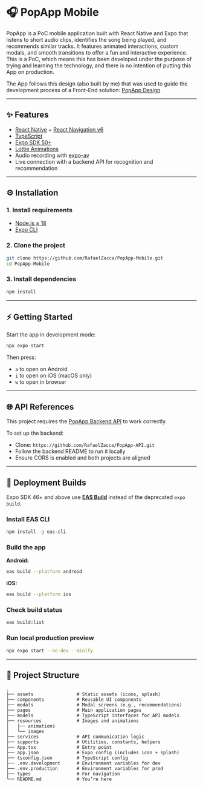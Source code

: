 # 🎧 PopApp Mobile

PopApp is a PoC mobile application built with React Native and Expo that listens to short audio clips, identifies the song being played, and recommends similar tracks. It features animated interactions, custom modals, and smooth transitions to offer a fun and interactive experience. This is a PoC, which means this has been developed under the purpose of trying and learning the technology, and there is no intention of putting this App on production.

The App follows this design (also built by me) that was used to guide the development process of a Front-End solution: [PopApp Design](https://xd.adobe.com/view/14ac3ce9-4420-449c-616f-d6b92c7b98ab-629d/)

---

## ✨ Features

- [React Native](https://reactnative.dev/) + [React Navigation v6](https://reactnavigation.org/)
-  [TypeScript](https://www.typescriptlang.org/docs/handbook/react.html)
- [Expo SDK 50+](https://docs.expo.dev/)
- [Lottie Animations](https://github.com/lottie-react-native/lottie-react-native)
- Audio recording with [expo-av](https://docs.expo.dev/versions/latest/sdk/av/)
- Live connection with a backend API for recognition and recommendation

---

## ⚙️ Installation

### 1. Install requirements

- [Node.js ≥ 18](https://nodejs.org/en/download/)
- [Expo CLI](https://docs.expo.dev/get-started/installation/)

### 2. Clone the project
```bash
git clone https://github.com/RafaelZacca/PopApp-Mobile.git
cd PopApp-Mobile
```

### 3. Install dependencies
```bash
npm install
```

---

## ⚡ Getting Started

Start the app in development mode:
```bash
npx expo start
```

Then press:
- `a` to open on Android
- `i` to open on iOS (macOS only)
- `w` to open in browser

---

## 🌐 API References

This project requires the [PopApp Backend API](https://github.com/RafaelZacca/PopApp-API.git) to work correctly.

To set up the backend:
- Clone: `https://github.com/RafaelZacca/PopApp-API.git`
- Follow the backend README to run it locally
- Ensure CORS is enabled and both projects are aligned

---

## 🚀 Deployment Builds

Expo SDK 46+ and above use [**EAS Build**](https://docs.expo.dev/build/introduction/) instead of the deprecated `expo build`.

### Install EAS CLI
```bash
npm install -g eas-cli
```

### Build the app

**Android:**
```bash
eas build --platform android
```

**iOS:**
```bash
eas build --platform ios
```

### Check build status
```bash
eas build:list
```

### Run local production preview
```bash
npx expo start --no-dev --minify
```

---

## 📁 Project Structure

```
.
├── assets                # Static assets (icons, splash)
├── components            # Reusable UI components
├── modals                # Modal screens (e.g., recommendations)
├── pages                 # Main application pages
├── models                # TypeScript interfaces for API models
├── resources             # Images and animations
│   ├── animations
│   └── images
├── services              # API communication logic
├── supports              # Utilities, constants, helpers
├── App.tsx               # Entry point
├── app.json              # Expo config (includes icon + splash)
├── tsconfig.json         # TypeScript config
├── .env.development      # Environment variables for dev
├── .env.production       # Environment variables for prod
├── types                 # For navigation
└── README.md             # You’re here
```
